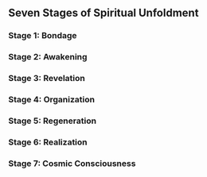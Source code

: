 ## Seven Stages of Spiritual Unfoldment

### Stage 1: Bondage

### Stage 2: Awakening

### Stage 3: Revelation

### Stage 4: Organization

### Stage 5: Regeneration

### Stage 6: Realization

### Stage 7: Cosmic Consciousness

